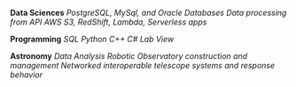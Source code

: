 __Data Sciences__
_PostgreSQL, MySql, and Oracle Databases_
_Data processing from API_
_AWS S3, RedShift, Lambda, Serverless apps_

__Programming__
_SQL_
_Python_
_C++_
_C#_
_Lab View_

__Astronomy__
_Data Analysis_
_Robotic Observatory construction and management_
_Networked interoperable telescope systems and response behavior_
